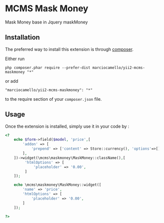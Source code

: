 MCMS Mask Money
===============
Mask Money base in Jquery maskMoney

Installation
------------

The preferred way to install this extension is through [composer](http://getcomposer.org/download/).

Either run

```
php composer.phar require --prefer-dist marciocamello/yii2-mcms-maskmoney "*"
```

or add

```
"marciocamello/yii2-mcms-maskmoney": "*"
```

to the require section of your `composer.json` file.


Usage
-----

Once the extension is installed, simply use it in your code by  :

```php
<?
	echo $form->field($model, 'price',[
		'addon' => [
			'prepend' => ['content' => Store::currency(), 'options'=>[]],
		],
	])->widget(\mcms\maskmoney\MaskMoney::className(),[
		 'htmlOptions' => [
			 'placeholder' => '0.00',
		 ]
	]);

	echo \mcms\maskmoney\MaskMoney::widget([
		'name' => 'price',
		'htmlOptions' => [
			'placeholder' => '0.00',
		]
	]);

?>

```